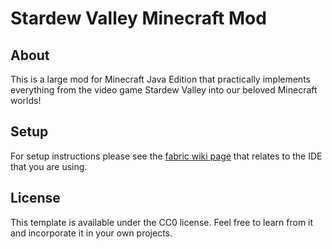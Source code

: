 # Stardew Valley Minecraft Mod

## About

This is a large mod for Minecraft Java Edition that practically implements everything from the video game Stardew Valley into our beloved Minecraft worlds!

## Setup

For setup instructions please see the [fabric wiki page](https://fabricmc.net/wiki/tutorial:setup) that relates to the IDE that you are using.

## License

This template is available under the CC0 license. Feel free to learn from it and incorporate it in your own projects.
